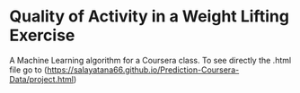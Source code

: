 Quality of Activity in a Weight Lifting Exercise
=========

A Machine Learning algorithm for a Coursera class. To see
directly the .html file go to (https://salayatana66.github.io/Prediction-Coursera-Data/project.html)